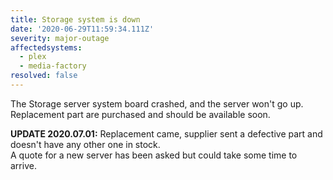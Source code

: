 ```yaml
---
title: Storage system is down
date: '2020-06-29T11:59:34.111Z'
severity: major-outage
affectedsystems:
  - plex
  - media-factory
resolved: false
---
```

The Storage server system board crashed, and the server won't go up. Replacement part are purchased and should be available soon.  

**UPDATE 2020.07.01:** Replacement came, supplier sent a defective part and doesn't have any other one in stock.  
A quote for a new server has been asked but could take some time to arrive.

<!--- language code: en -->
